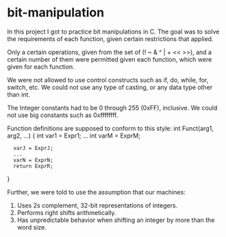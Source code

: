 # bit-manipulation
In this project I got to practice bit manipulations in C. 
The goal was to solve the requirements of each function,
given certain restrictions that applied.

Only a certain operations, given from the set of 
(! ~ & ^ | + << >>), and a certain number of them were permitted
given each function, which were given for each function.

We were not allowed to use control constructs such as if,
do, while, for, switch, etc. We could not use any type of casting,
or any data type other than int.  

The Integer constants had to be 0 through 255 (0xFF), inclusive.
We could not use big constants such as 0xffffffff.

Function definitions are supposed to conform to this style:
int Funct(arg1, arg2, ...) {
      int var1 = Expr1;
      ...
      int varM = ExprM;

      varJ = ExprJ;
      ...
      varN = ExprN;
      return ExprR;
  }

Further, we were told to use the assumption that our machines:
  1. Uses 2s complement, 32-bit representations of integers.
  2. Performs right shifts arithmetically.
  3. Has unpredictable behavior when shifting an integer by more
     than the word size.



